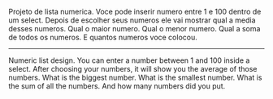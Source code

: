 Projeto de lista numerica.
Voce pode inserir numero entre 1 e 100 dentro de um select.
Depois de escolher seus numeros ele vai mostrar qual a media desses numeros.
Qual o maior numero.
Qual o menor numero.
Qual a soma de todos os numeros.
E quantos numeros voce colocou.

----

Numeric list design.
You can enter a number between 1 and 100 inside a select.
After choosing your numbers, it will show you the average of those numbers.
What is the biggest number.
What is the smallest number.
What is the sum of all the numbers.
And how many numbers did you put.
